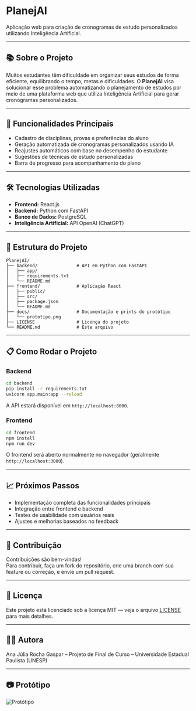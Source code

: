 
# PlanejAI

Aplicação web para criação de cronogramas de estudo personalizados utilizando Inteligência Artificial.

---

## 📚 Sobre o Projeto

Muitos estudantes têm dificuldade em organizar seus estudos de forma eficiente, equilibrando o tempo, metas e dificuldades. O **PlanejAI** visa solucionar esse problema automatizando o planejamento de estudos por meio de uma plataforma web que utiliza Inteligência Artificial para gerar cronogramas personalizados.

---

## 🚀 Funcionalidades Principais

- Cadastro de disciplinas, provas e preferências do aluno  
- Geração automatizada de cronogramas personalizados usando IA  
- Reajustes automáticos com base no desempenho do estudante  
- Sugestões de técnicas de estudo personalizadas  
- Barra de progresso para acompanhamento do plano

---

## 🛠️ Tecnologias Utilizadas

- **Frontend:** React.js  
- **Backend:** Python com FastAPI  
- **Banco de Dados:** PostgreSQL  
- **Inteligência Artificial:** API OpenAI (ChatGPT)  

---

## 📂 Estrutura do Projeto

```
PlanejAI/
├── backend/               # API em Python com FastAPI
│   ├── app/
│   ├── requirements.txt
│   └── README.md
├── frontend/              # Aplicação React
│   ├── public/
│   ├── src/
│   ├── package.json
│   └── README.md
├── docs/                  # Documentação e prints do protótipo
│   └── prototipo.png
├── LICENSE                # Licença do projeto
└── README.md              # Este arquivo
```

---

## 📋 Como Rodar o Projeto

### Backend

```bash
cd backend
pip install -r requirements.txt
uvicorn app.main:app --reload
```

A API estará disponível em `http://localhost:8000`.

### Frontend

```bash
cd frontend
npm install
npm run dev
```

O frontend será aberto normalmente no navegador (geralmente `http://localhost:3000`).

---

## 📈 Próximos Passos

- Implementação completa das funcionalidades principais  
- Integração entre frontend e backend  
- Testes de usabilidade com usuários reais  
- Ajustes e melhorias baseados no feedback  

---

## 🤝 Contribuição

Contribuições são bem-vindas!  
Para contribuir, faça um fork do repositório, crie uma branch com sua feature ou correção, e envie um pull request.

---

## 📄 Licença

Este projeto está licenciado sob a licença MIT — veja o arquivo [LICENSE](LICENSE) para mais detalhes.

---

## 👩‍💻 Autora

Ana Júlia Rocha Gaspar – Projeto de Final de Curso – Universidade Estadual Paulista (UNESP)

---

## 📷 Protótipo

![Protótipo](docs/prototipo.png)
